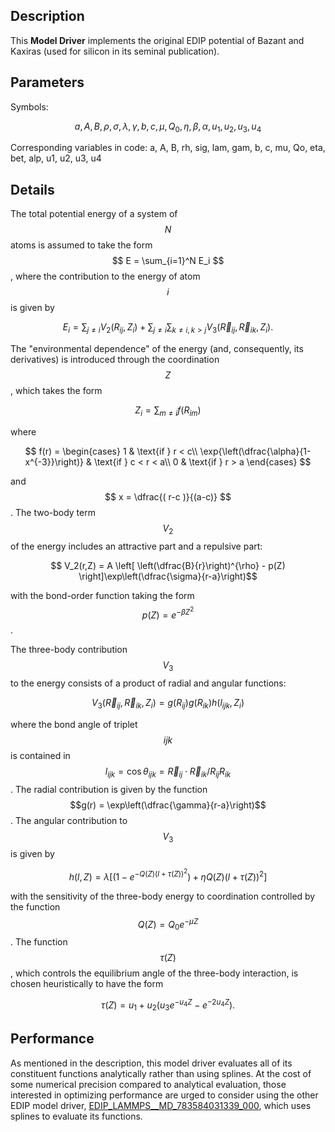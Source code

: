 ## Description
This **Model Driver** implements the original EDIP potential of Bazant and Kaxiras (used for silicon in its seminal publication).

## Parameters
Symbols:

$$ a, A, B, \rho, \sigma, \lambda, \gamma, b, c, \mu, Q_0, \eta, \beta, \alpha, u_1, u_2, u_3, u_4$$

Corresponding variables in code:
a, A, B, rh, sig, lam, gam, b, c, mu, Qo, eta, bet, alp, u1, u2, u3, u4

## Details

The total potential energy of a system of $$N$$ atoms is assumed to take the form $$ E = \sum_{i=1}^N E_i $$, where the contribution to the energy of atom $$ i $$ is given by

$$ E_i = \sum_{j \neq i} V_2(R_{ij},Z_i) + \sum_{j \neq i} \sum_{k \neq i, k > j} V_3 (\vec{R}_{ij},\vec{R}_{ik},Z_i) .$$

The "environmental dependence" of the energy (and, consequently, its derivatives) is introduced through the coordination $$Z$$, which takes the form

$$ Z_i = \sum_{m \neq i} f(R_{im}) $$

where 

$$ f(r) = \begin{cases}
      1 &  \text{if  } r < c\\
      \exp{\left(\dfrac{\alpha}{1-x^{-3}}\right)} & \text{if  } c < r < a\\
      0 & \text{if  } r > a
    \end{cases} $$

and $$ x = \dfrac{( r-c )}{(a-c)} $$.
The two-body term $$V_2$$ of the energy includes an attractive part and a repulsive part:

$$ V_2(r,Z) = A \left[ \left(\dfrac{B}{r}\right)^{\rho} - p(Z) \right]\exp\left(\dfrac{\sigma}{r-a}\right)$$

with the bond-order function taking the form $$p(Z) = e^{-\beta Z^2}$$.

The three-body contribution $$V_3$$ to the energy consists of a product of radial and angular functions:

$$ V_3(\vec{R}_{ij}, \vec{R}_{ik}, Z_{i}) = g(R_{ij})g(R_{ik}) h(l_{ijk},Z_i) $$

where the bond angle of triplet $$ijk$$ is contained in $$l_{ijk} = \cos \theta_{ijk} = \vec{R}_{ij} \cdot \vec{R}_{ik} / R_{ij} R_{ik}$$.  The radial contribution is given by the function $$g(r) = \exp\left(\dfrac{\gamma}{r-a}\right)$$.  The angular contribution to $$V_3$$ is given by 

$$ h(l,Z) = \lambda \left[ \left( 1 - e^{-Q(Z)(l+\tau(Z))^2}\right)  + \eta Q(Z)\left(l+\tau(Z)\right)^2\right]$$

with the sensitivity of the three-body energy to coordination controlled by the function $$Q(Z) = Q_0 e^{-\mu Z}$$.  The function $$\tau(Z)$$, which controls the equilibrium angle of the three-body interaction, is chosen heuristically to have the form

$$ \tau(Z) = u_1 + u_2 \left( u_3 e^{-u_4 Z} - e^{-2 u_4 Z} \right).$$

## Performance
As mentioned in the description, this model driver evaluates all of its constituent functions analytically rather than using splines.  At the cost of some numerical precision compared to analytical evaluation, those interested in optimizing performance are urged to consider using the other EDIP model driver, [EDIP_LAMMPS__MD_783584031339_000](https://doi.org/10.25950/a6a67b9f), which uses splines to evaluate its functions.
